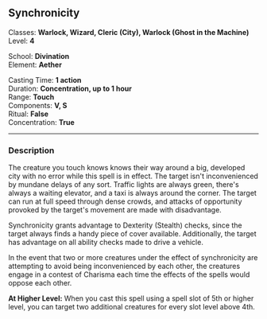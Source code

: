 ## Synchronicity

Classes: **Warlock, Wizard, Cleric (City), Warlock (Ghost in the Machine)**  
Level: **4**  

School: **Divination**  
Element: **Aether**  

Casting Time: **1 action**  
Duration: **Concentration, up to 1 hour**  
Range: **Touch**  
Components: **V, S**  
Ritual: **False**  
Concentration: **True**  

------

### Description

The creature you touch knows knows their way around a big, developed city with no error while this spell is in effect. The target isn't inconvenienced by mundane delays of any sort. Traffic lights are always green, there's always a waiting elevator, and a taxi is always around the corner. The target can run at full speed through dense crowds, and attacks of opportunity provoked by the target's movement are made with disadvantage.

Synchronicity grants advantage to Dexterity (Stealth) checks, since the target always finds a handy piece of cover available. Additionally, the target has advantage on all ability checks made to drive a vehicle.

In the event that two or more creatures under the effect of synchronicity are attempting to avoid being inconvenienced by each other, the creatures engage in a contest of Charisma each time the effects of the spells would oppose each other.

**At Higher Level:** When you cast this spell using a spell slot of 5th or higher level, you can target two additional creatures for every slot level above 4th.